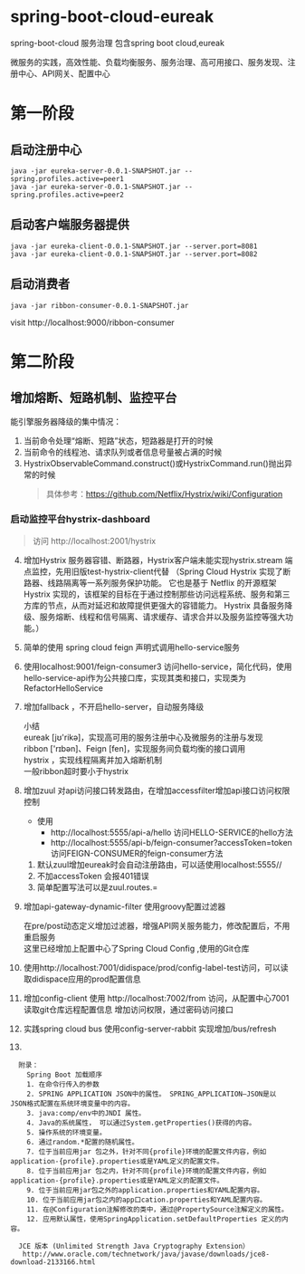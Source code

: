 # spring-boot-cloud-eureak
spring-boot-cloud    服务治理 包含spring boot cloud,eureak

微服务的实践，高效性能、负载均衡服务、服务治理、高可用接口、服务发现、注册中心、API网关、配置中心

# 第一阶段
## 启动注册中心
```
java -jar eureka-server-0.0.1-SNAPSHOT.jar --spring.profiles.active=peer1
java -jar eureka-server-0.0.1-SNAPSHOT.jar --spring.profiles.active=peer2
```

## 启动客户端服务器提供
```
java -jar eureka-client-0.0.1-SNAPSHOT.jar --server.port=8081
java -jar eureka-client-0.0.1-SNAPSHOT.jar --server.port=8082
```

## 启动消费者
```
java -jar ribbon-consumer-0.0.1-SNAPSHOT.jar
```

visit http://localhost:9000/ribbon-consumer


# 第二阶段

## 增加熔断、短路机制、监控平台

能引擎服务器降级的集中情况：
1. 当前命令处理“熔断、短路”状态，短路器是打开的时候
2. 当前命令的线程池、请求队列或者信息号量被占满的时候
3. HystrixObservableCommand.construct()或HystrixCommand.run()抛出异常的时候  
   > 具体参考：https://github.com/Netflix/Hystrix/wiki/Configuration

### 启动监控平台hystrix-dashboard 

   > 访问 http://localhost:2001/hystrix

4. 增加Hystrix 服务器容错、断路器，Hystrix客户端未能实现hystrix.stream 端点监控，先用旧版test-hystrix-client代替
（Spring Cloud Hystrix 实现了断路器、线路隔离等一系列服务保护功能。
它也是基于 Netflix 的开源框架 Hystrix 实现的，该框架的目标在于通过控制那些访问远程系统、服务和第三方库的节点，从而对延迟和故障提供更强大的容错能力。
Hystrix 具备服务降级、服务熔断、线程和信号隔离、请求缓存、请求合并以及服务监控等强大功能。）  

5. 简单的使用 spring cloud feign 声明式调用hello-service服务   

6. 使用localhost:9001/feign-consumer3 访问hello-service，简化代码，使用hello-service-api作为公共接口库，实现其类和接口，实现类为RefactorHelloService  


7. 增加fallback ，不开启hello-server，自动服务降级  

     小结  
        eureak [jʊ'rikə]，实现高可用的服务注册中心及微服务的注册与发现  
        ribbon  ['rɪbən]、Feign  [fen]，实现服务间负载均衡的接口调用   
        hystrix ，实现线程隔离并加入熔断机制   
        一般ribbon超时要小于hystrix

9. 增加zuul 对api访问接口转发路由，在增加accessfilter增加api接口访问权限控制     

   * 使用  
        * http://localhost:5555/api-a/hello 访问HELLO-SERVICE的hello方法  
        * http://localhost:5555/api-b/feign-consumer?accessToken=token 访问FEIGN-CONSUMER的feign-consumer方法 
         
   1. 默认zuul增加eureak时会自动注册路由，可以适使用localhost:5555/<service-name>/<function-name>  
   2. 不加accessToken 会报401错误  
   3. 简单配置写法可以是zuul.routes.<serviceId>=<path>  
   
 10. 增加api-gateway-dynamic-filter 使用groovy配置过滤器   
       
       在pre/post动态定义增加过滤器，增强API网关服务能力，修改配置后，不用重启服务  
       这里已经增加上配置中心了Spring Cloud Config ,使用的Git仓库
       
 11. 使用http://localhost:7001/didispace/prod/config-label-test访问，可以读取didispace应用的prod配置信息 
 
 12. 增加config-client 使用 http://localhost:7002/from 访问，从配置中心7001读取git仓库远程配置信息
      增加访问权限，通过密码访问接口
 
 13. 实践spring cloud bus 使用config-server-rabbit 实现增加/bus/refresh 
 
 14. 
 
 
 
 
         
         
      附录：
        Spring Boot 加载顺序  
        1. 在命令行传入的参数  
        2. SPRING APPLICATION JSON中的属性。 SPRING_APPLICATION—JSON是以 JSON格式配置在系统环境变量中的内容。   
        3. java:comp/env中的JNDI 属性。   
        4. Java的系统属性， 可以通过System.getProperties()获得的内容。   
        5. 操作系统的环境变量。   
        6. 通过random.*配置的随机属性。  
        7. 位于当前应用jar 包之外，针对不同{profile}环境的配置文件内容，例如 application-{profile}.properties或是YAML定义的配置文件。   
        8. 位于当前应用jar 包之内，针对不同{profile}环境的配置文件内容，例如 application-{profile}.properties或是YAML定义的配置文件。   
        9. 位于当前应用jar包之外的application.properties和YAML配置内容。   
        10. 位于当前应用jar包之内的app口cation.properties和YAML配置内容。   
        11. 在@Configuration注解修改的类中，通过@PropertySource注解定义的属性。   
        12. 应用默认属性，使用SpringApplication.setDefaultProperties 定义的内容。   
     
      JCE 版本 (Unlimited Strength Java Cryptography Extension）
       http://www.oracle.com/technetwork/java/javase/downloads/jce8-download-2133166.html
 
 